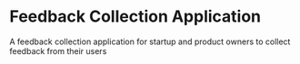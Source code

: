 # Feedback Collection Application
A feedback collection application for startup and product owners to collect feedback from their users
